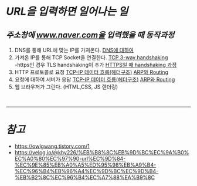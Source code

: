 # **_URL을 입력하면 일어나는 일_**

## **_주소창에 www.naver.com을 입력했을 때 동작과정_**

1. DNS를 통해 URL에 맞는 IP를 가져온다.  [DNS에 대하여](https://github.com/sksrpf1126/study/blob/main/network/DNS.md)  
2. 가져온 IP를 통해 TCP Socket을 연결한다.  [TCP 3-way handshaking](https://github.com/sksrpf1126/study/blob/main/network/TCP%EC%99%80%20UDP.md)  
   -https인 경우 TLS handshaking이 추가  [HTTPS일 때 handshaking 과정](https://github.com/sksrpf1126/study/blob/main/network/HTTP%EC%99%80%20HTTPS.md)  
3. HTTP 프로토콜로 요청  [TCP-IP 데이터 흐름(헤더구조)](https://github.com/sksrpf1126/study/blob/main/network/TCP-IP%204%EA%B3%84%EC%B8%B5%20%EB%8D%B0%EC%9D%B4%ED%84%B0%20%ED%9D%90%EB%A6%84.md) [ARP와 Routing](https://github.com/sksrpf1126/study/blob/main/network/ARP%EC%99%80%20Routing.md)  
4. 요청에 대하여 서버가 응답  [TCP-IP 데이터 흐름(헤더구조)](https://github.com/sksrpf1126/study/blob/main/network/TCP-IP%204%EA%B3%84%EC%B8%B5%20%EB%8D%B0%EC%9D%B4%ED%84%B0%20%ED%9D%90%EB%A6%84.md) [ARP와 Routing](https://github.com/sksrpf1126/study/blob/main/network/ARP%EC%99%80%20Routing.md)  
5. 웹 브라우저가 그린다. (HTML,CSS, JS 렌더링)  

</br>

---

# **_참고_**

- https://owlgwang.tistory.com/1
- https://velog.io/@khy226/%EB%B8%8C%EB%9D%BC%EC%9A%B0%EC%A0%80%EC%97%90-url%EC%9D%84-%EC%9E%85%EB%A0%A5%ED%95%98%EB%A9%B4-%EC%96%B4%EB%96%A4%EC%9D%BC%EC%9D%B4-%EB%B2%8C%EC%96%B4%EC%A7%88%EA%B9%8C
